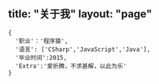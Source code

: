 title: "关于我"
layout: "page"
---



```
{
  '职业'：'程序猿',
  '语言': ['CSharp','JavaScript','Java'],
  '毕业时间':2015,
  'Extra':'爱折腾，不求甚解，以此为乐'
} 
```